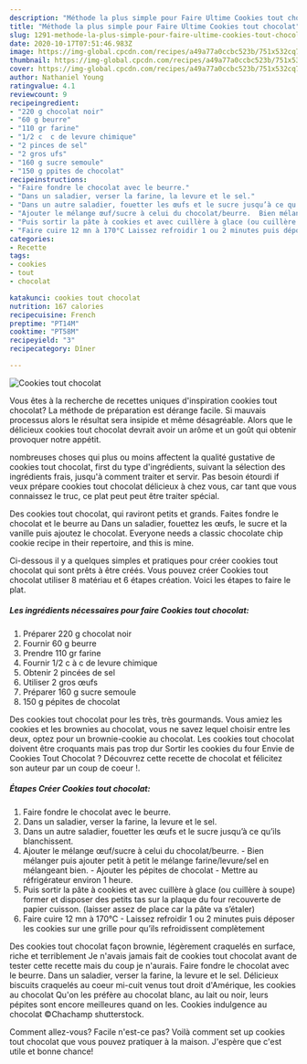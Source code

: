 ```yaml
---
description: "Méthode la plus simple pour Faire Ultime Cookies tout chocolat"
title: "Méthode la plus simple pour Faire Ultime Cookies tout chocolat"
slug: 1291-methode-la-plus-simple-pour-faire-ultime-cookies-tout-chocolat
date: 2020-10-17T07:51:46.983Z
image: https://img-global.cpcdn.com/recipes/a49a77a0ccbc523b/751x532cq70/cookies-tout-chocolat-photo-principale-de-la-recette.jpg
thumbnail: https://img-global.cpcdn.com/recipes/a49a77a0ccbc523b/751x532cq70/cookies-tout-chocolat-photo-principale-de-la-recette.jpg
cover: https://img-global.cpcdn.com/recipes/a49a77a0ccbc523b/751x532cq70/cookies-tout-chocolat-photo-principale-de-la-recette.jpg
author: Nathaniel Young
ratingvalue: 4.1
reviewcount: 9
recipeingredient:
- "220 g chocolat noir"
- "60 g beurre"
- "110 gr farine"
- "1/2 c  c de levure chimique"
- "2 pinces de sel"
- "2 gros ufs"
- "160 g sucre semoule"
- "150 g ppites de chocolat"
recipeinstructions:
- "Faire fondre le chocolat avec le beurre."
- "Dans un saladier, verser la farine, la levure et le sel."
- "Dans un autre saladier, fouetter les œufs et le sucre jusqu’à ce qu’ils blanchissent."
- "Ajouter le mélange œuf/sucre à celui du chocolat/beurre.  Bien mélanger puis ajouter petit à petit le mélange farine/levure/sel en mélangeant bien. Ajouter les pépites de chocolat  Mettre au réfrigérateur environ 1 heure."
- "Puis sortir la pâte à cookies et avec cuillère à glace (ou cuillère à soupe) former et disposer des petits tas sur la plaque du four recouverte de papier cuisson. (laisser assez de place car la pâte va s’étaler)"
- "Faire cuire 12 mn à 170°C Laissez refroidir 1 ou 2 minutes puis déposer les cookies sur une grille pour qu’ils refroidissent complètement"
categories:
- Recette
tags:
- cookies
- tout
- chocolat

katakunci: cookies tout chocolat 
nutrition: 167 calories
recipecuisine: French
preptime: "PT14M"
cooktime: "PT58M"
recipeyield: "3"
recipecategory: Dîner

---
```



![Cookies tout chocolat](https://img-global.cpcdn.com/recipes/a49a77a0ccbc523b/751x532cq70/cookies-tout-chocolat-photo-principale-de-la-recette.jpg)

Vous êtes à la recherche de recettes uniques d'inspiration cookies tout chocolat? La méthode de préparation est dérange facile. Si mauvais processus alors le résultat sera insipide et même désagréable. Alors que le délicieux cookies tout chocolat devrait avoir un arôme et un goût qui obtenir provoquer notre appétit.

nombreuses choses qui plus ou moins affectent la qualité gustative de cookies tout chocolat, first du type d'ingrédients, suivant la sélection des ingrédients frais, jusqu'à comment traiter et servir. Pas besoin étourdi if veux prépare cookies tout chocolat délicieux à chez vous, car tant que vous connaissez le truc, ce plat peut peut être traiter spécial.

Des cookies tout chocolat, qui raviront petits et grands. Faites fondre le chocolat et le beurre au Dans un saladier, fouettez les œufs, le sucre et la vanille puis ajoutez le chocolat. Everyone needs a classic chocolate chip cookie recipe in their repertoire, and this is mine.


Ci-dessous il y a quelques simples et pratiques pour créer cookies tout chocolat qui sont prêts à être créés. Vous pouvez créer Cookies tout chocolat utiliser 8 matériau et 6 étapes création. Voici les étapes to faire le plat.

<!--inarticleads1-->

##### Les ingrédients nécessaires pour faire Cookies tout chocolat:

1. Préparer 220 g chocolat noir
1. Fournir 60 g beurre
1. Prendre 110 gr farine
1. Fournir 1/2 c à c de levure chimique
1. Obtenir 2 pincées de sel
1. Utiliser 2 gros œufs
1. Préparer 160 g sucre semoule
1.  150 g pépites de chocolat


Des cookies tout chocolat pour les très, très gourmands. Vous amiez les cookies et les brownies au chocolat, vous ne savez lequel choisir entre les deux, optez pour un brownie-cookie au chocolat. Les cookies tout chocolat doivent être croquants mais pas trop dur Sortir les cookies du four Envie de Cookies Tout Chocolat ? Découvrez cette recette de chocolat et félicitez son auteur par un coup de coeur !. 

<!--inarticleads2-->

##### Étapes Créer Cookies tout chocolat:

1. Faire fondre le chocolat avec le beurre.
1. Dans un saladier, verser la farine, la levure et le sel.
1. Dans un autre saladier, fouetter les œufs et le sucre jusqu’à ce qu’ils blanchissent.
1. Ajouter le mélange œuf/sucre à celui du chocolat/beurre.  - Bien mélanger puis ajouter petit à petit le mélange farine/levure/sel en mélangeant bien. - Ajouter les pépites de chocolat  - Mettre au réfrigérateur environ 1 heure.
1. Puis sortir la pâte à cookies et avec cuillère à glace (ou cuillère à soupe) former et disposer des petits tas sur la plaque du four recouverte de papier cuisson. (laisser assez de place car la pâte va s’étaler)
1. Faire cuire 12 mn à 170°C - Laissez refroidir 1 ou 2 minutes puis déposer les cookies sur une grille pour qu’ils refroidissent complètement


Des cookies tout chocolat façon brownie, légèrement craquelés en surface, riche et terriblement Je n&#39;avais jamais fait de cookies tout chocolat avant de tester cette recette mais du coup je n&#39;aurais. Faire fondre le chocolat avec le beurre. Dans un saladier, verser la farine, la levure et le sel. Délicieux biscuits craquelés au coeur mi-cuit venus tout droit d&#39;Amérique, les cookies au chocolat Qu&#39;on les préfère au chocolat blanc, au lait ou noir, leurs pépites sont encore meilleures quand on les. Cookies indulgence au chocolat ©Chachamp shutterstock. 


Comment allez-vous? Facile n'est-ce pas? Voilà comment set up cookies tout chocolat que vous pouvez pratiquer à la maison. J'espère que c'est utile et bonne chance!
